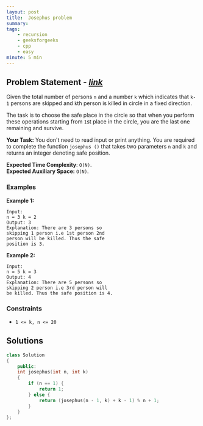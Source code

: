 ```yaml
---
layout: post
title:  Josephus problem 
summary:
tags:
    - recursion
    - geeksforgeeks
    - cpp
    - easy
minute: 5 min
---
```


## Problem Statement - [*link*](https://practice.geeksforgeeks.org/problems/josephus-problem/1#)  

Given the total number of persons `n` and a number `k` which indicates that `k-1` persons are skipped and `k`th person is killed in circle in a fixed direction.

The task is to choose the safe place in the circle so that when you perform these operations starting from `1`st place in the circle, you are the last one remaining and survive.

**Your Task:** 
You don't need to read input or print anything. You are required to complete the function `josephus ()` that takes two parameters `n` and `k` and returns an integer denoting safe position. 

**Expected Time Complexity**: `O(N)`.    
**Expected Auxiliary Space:**  `O(N)`.


### Examples

**Example 1:**   
```
Input:
n = 3 k = 2
Output: 3
Explanation: There are 3 persons so 
skipping 1 person i.e 1st person 2nd 
person will be killed. Thus the safe 
position is 3.
```

**Example 2:**   
```
Input:
n = 5 k = 3
Output: 4
Explanation: There are 5 persons so 
skipping 2 person i.e 3rd person will 
be killed. Thus the safe position is 4.
```

### Constraints

+ `1 <= k, n <= 20`

## Solutions

```cpp
class Solution
{
    public:
    int josephus(int n, int k)
    {
        if (n == 1) {
            return 1;
        } else {
            return (josephus(n - 1, k) + k - 1) % n + 1;
        }
    }
};
```


